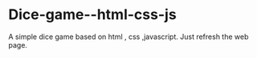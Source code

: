# Dice-game--html-css-js
A simple dice game based on html , css ,javascript.
Just refresh the web page.
